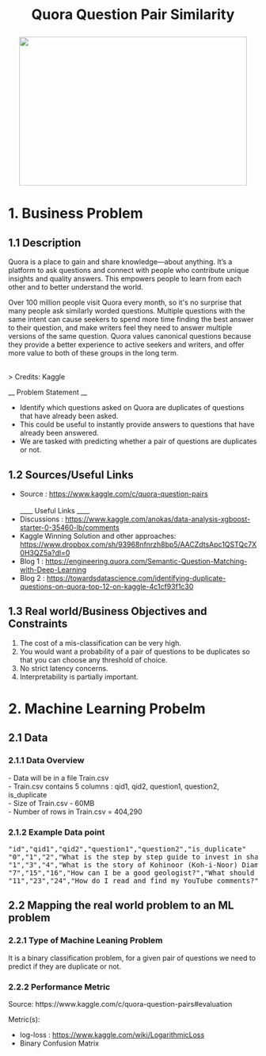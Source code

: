 # <p align="center">Quora Question Pair Similarity</p>


<p align="center">
  <img width="460" height="300" src="https://cdn.dribbble.com/users/1783310/screenshots/4212183/quora.gif">
</p>

<h1> 1. Business Problem </h1>

<h2> 1.1 Description </h2>

<p>Quora is a place to gain and share knowledge—about anything. It’s a platform to ask questions and connect with people who contribute unique insights and quality answers. This empowers people to learn from each other and to better understand the world.</p>
<p>
Over 100 million people visit Quora every month, so it's no surprise that many people ask similarly worded questions. Multiple questions with the same intent can cause seekers to spend more time finding the best answer to their question, and make writers feel they need to answer multiple versions of the same question. Quora values canonical questions because they provide a better experience to active seekers and writers, and offer more value to both of these groups in the long term.
</p>
<br>
> Credits: Kaggle 

__ Problem Statement __
- Identify which questions asked on Quora are duplicates of questions that have already been asked. 
- This could be useful to instantly provide answers to questions that have already been answered. 
- We are tasked with predicting whether a pair of questions are duplicates or not. 

<h2> 1.2 Sources/Useful Links</h2>

- Source : https://www.kaggle.com/c/quora-question-pairs
<br><br>____ Useful Links ____
- Discussions : https://www.kaggle.com/anokas/data-analysis-xgboost-starter-0-35460-lb/comments
- Kaggle Winning Solution and other approaches: https://www.dropbox.com/sh/93968nfnrzh8bp5/AACZdtsApc1QSTQc7X0H3QZ5a?dl=0
- Blog 1 : https://engineering.quora.com/Semantic-Question-Matching-with-Deep-Learning
- Blog 2 : https://towardsdatascience.com/identifying-duplicate-questions-on-quora-top-12-on-kaggle-4c1cf93f1c30

<h2>1.3 Real world/Business Objectives and Constraints </h2>

1. The cost of a mis-classification can be very high.
2. You would want a probability of a pair of questions to be duplicates so that you can choose any threshold of choice.
3. No strict latency concerns.
4. Interpretability is partially important.

<h1>2. Machine Learning Probelm </h1>

<h2> 2.1 Data </h2>
<h3> 2.1.1 Data Overview </h3>
<p> 
- Data will be in a file Train.csv <br>
- Train.csv contains 5 columns : qid1, qid2, question1, question2, is_duplicate <br>
- Size of Train.csv - 60MB <br>
- Number of rows in Train.csv = 404,290
</p>

<h3> 2.1.2 Example Data point </h3>
<pre>
"id","qid1","qid2","question1","question2","is_duplicate"
"0","1","2","What is the step by step guide to invest in share market in india?","What is the step by step guide to invest in share market?","0"
"1","3","4","What is the story of Kohinoor (Koh-i-Noor) Diamond?","What would happen if the Indian government stole the Kohinoor (Koh-i-Noor) diamond back?","0"
"7","15","16","How can I be a good geologist?","What should I do to be a great geologist?","1"
"11","23","24","How do I read and find my YouTube comments?","How can I see all my Youtube comments?","1"
</pre>

<h2> 2.2 Mapping the real world problem to an ML problem </h2>

<h3> 2.2.1 Type of Machine Leaning Problem </h3>

<p> It is a binary classification problem, for a given pair of questions we need to predict if they are duplicate or not. </p>

<h3> 2.2.2 Performance Metric </h3>
Source: https://www.kaggle.com/c/quora-question-pairs#evaluation

Metric(s): 
* log-loss : https://www.kaggle.com/wiki/LogarithmicLoss
* Binary Confusion Matrix
